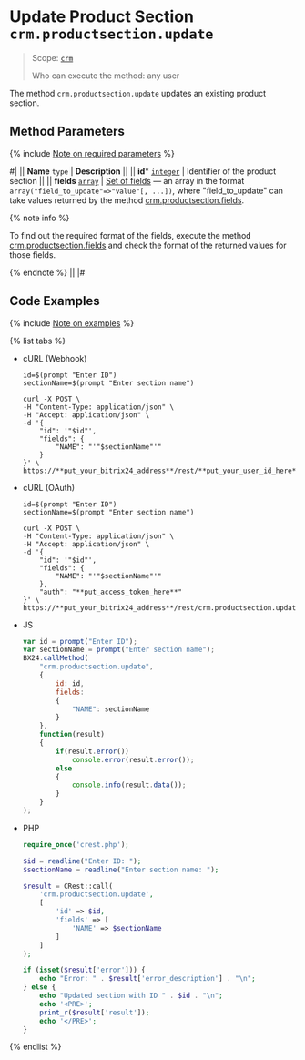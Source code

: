 # Update Product Section `crm.productsection.update`

> Scope: [`crm`](../../../scopes/permissions.md)
>
> Who can execute the method: any user

The method `crm.productsection.update` updates an existing product section.

## Method Parameters

{% include [Note on required parameters](../../../../_includes/required.md) %}

#|
|| **Name**
`type` | **Description** ||
|| **id***
[`integer`](../../data-types.md) | Identifier of the product section ||
|| **fields**
[`array`](../../data-types.md) | [Set of fields](./crm-product-section-add.md) — an array in the format `array("field_to_update"=>"value"[, ...])`, where "field_to_update" can take values returned by the method [crm.productsection.fields](./crm-product-section-fields.md). 

{% note info %}

To find out the required format of the fields, execute the method [crm.productsection.fields](./crm-product-section-fields.md) and check the format of the returned values for those fields. 

{% endnote %}
||
|#

## Code Examples

{% include [Note on examples](../../../../_includes/examples.md) %}

{% list tabs %}

- cURL (Webhook)

    ```curl
    id=$(prompt "Enter ID")
    sectionName=$(prompt "Enter section name")

    curl -X POST \
    -H "Content-Type: application/json" \
    -H "Accept: application/json" \
    -d '{
        "id": '"$id"',
        "fields": {
            "NAME": "'"$sectionName"'"
        }
    }' \
    https://**put_your_bitrix24_address**/rest/**put_your_user_id_here**/**put_your_webhook_here**/crm.productsection.update
    ```

- cURL (OAuth)

    ```curl
    id=$(prompt "Enter ID")
    sectionName=$(prompt "Enter section name")

    curl -X POST \
    -H "Content-Type: application/json" \
    -H "Accept: application/json" \
    -d '{
        "id": '"$id"',
        "fields": {
            "NAME": "'"$sectionName"'"
        },
        "auth": "**put_access_token_here**"
    }' \
    https://**put_your_bitrix24_address**/rest/crm.productsection.update
    ```

- JS

    ```js
    var id = prompt("Enter ID");
    var sectionName = prompt("Enter section name");
    BX24.callMethod(
        "crm.productsection.update",
        {
            id: id,
            fields:
            {
                "NAME": sectionName
            }
        },
        function(result)
        {
            if(result.error())
                console.error(result.error());
            else
            {
                console.info(result.data());
            }
        }
    );
    ```

- PHP

    ```php
    require_once('crest.php');

    $id = readline("Enter ID: ");
    $sectionName = readline("Enter section name: ");

    $result = CRest::call(
        'crm.productsection.update',
        [
            'id' => $id,
            'fields' => [
                'NAME' => $sectionName
            ]
        ]
    );

    if (isset($result['error'])) {
        echo "Error: " . $result['error_description'] . "\n";
    } else {
        echo "Updated section with ID " . $id . "\n";
        echo '<PRE>';
        print_r($result['result']);
        echo '</PRE>';
    }
    ```

{% endlist %}